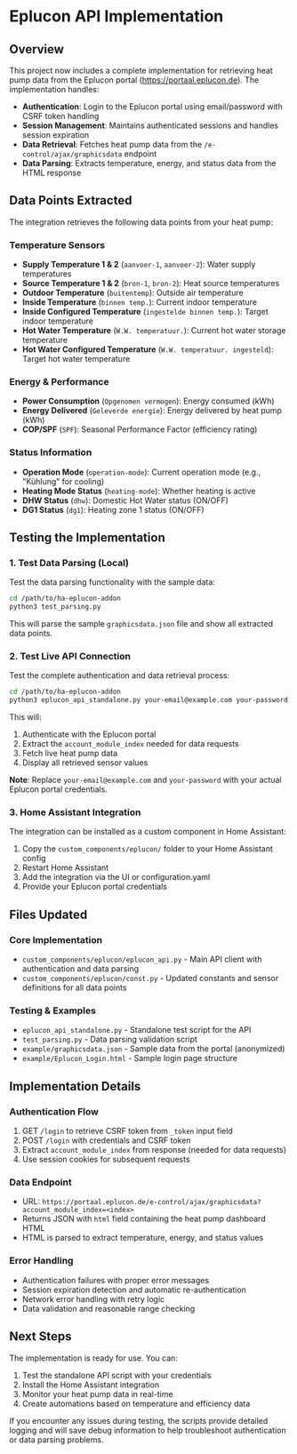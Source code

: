 # Eplucon API Implementation

## Overview

This project now includes a complete implementation for retrieving heat pump data from the Eplucon portal (https://portaal.eplucon.de). The implementation handles:

- **Authentication**: Login to the Eplucon portal using email/password with CSRF token handling
- **Session Management**: Maintains authenticated sessions and handles session expiration
- **Data Retrieval**: Fetches heat pump data from the `/e-control/ajax/graphicsdata` endpoint
- **Data Parsing**: Extracts temperature, energy, and status data from the HTML response

## Data Points Extracted

The integration retrieves the following data points from your heat pump:

### Temperature Sensors
- **Supply Temperature 1 & 2** (`aanvoer-1`, `aanvoer-2`): Water supply temperatures
- **Source Temperature 1 & 2** (`bron-1`, `bron-2`): Heat source temperatures  
- **Outdoor Temperature** (`buitentemp`): Outside air temperature
- **Inside Temperature** (`binnen temp.`): Current indoor temperature
- **Inside Configured Temperature** (`ingestelde binnen temp.`): Target indoor temperature
- **Hot Water Temperature** (`W.W. temperatuur.`): Current hot water storage temperature
- **Hot Water Configured Temperature** (`W.W. temperatuur. ingesteld`): Target hot water temperature

### Energy & Performance
- **Power Consumption** (`Opgenomen vermogen`): Energy consumed (kWh)
- **Energy Delivered** (`Geleverde energie`): Energy delivered by heat pump (kWh)
- **COP/SPF** (`SPF`): Seasonal Performance Factor (efficiency rating)

### Status Information
- **Operation Mode** (`operation-mode`): Current operation mode (e.g., "Kühlung" for cooling)
- **Heating Mode Status** (`heating-mode`): Whether heating is active
- **DHW Status** (`dhw`): Domestic Hot Water status (ON/OFF)
- **DG1 Status** (`dg1`): Heating zone 1 status (ON/OFF)

## Testing the Implementation

### 1. Test Data Parsing (Local)

Test the data parsing functionality with the sample data:

```bash
cd /path/to/ha-eplucon-addon
python3 test_parsing.py
```

This will parse the sample `graphicsdata.json` file and show all extracted data points.

### 2. Test Live API Connection

Test the complete authentication and data retrieval process:

```bash
cd /path/to/ha-eplucon-addon
python3 eplucon_api_standalone.py your-email@example.com your-password
```

This will:
1. Authenticate with the Eplucon portal
2. Extract the `account_module_index` needed for data requests
3. Fetch live heat pump data
4. Display all retrieved sensor values

**Note**: Replace `your-email@example.com` and `your-password` with your actual Eplucon portal credentials.

### 3. Home Assistant Integration

The integration can be installed as a custom component in Home Assistant:

1. Copy the `custom_components/eplucon/` folder to your Home Assistant config
2. Restart Home Assistant
3. Add the integration via the UI or configuration.yaml
4. Provide your Eplucon portal credentials

## Files Updated

### Core Implementation
- `custom_components/eplucon/eplucon_api.py` - Main API client with authentication and data parsing
- `custom_components/eplucon/const.py` - Updated constants and sensor definitions for all data points

### Testing & Examples
- `eplucon_api_standalone.py` - Standalone test script for the API
- `test_parsing.py` - Data parsing validation script
- `example/graphicsdata.json` - Sample data from the portal (anonymized)
- `example/Eplucon_Login.html` - Sample login page structure

## Implementation Details

### Authentication Flow
1. GET `/login` to retrieve CSRF token from `_token` input field
2. POST `/login` with credentials and CSRF token
3. Extract `account_module_index` from response (needed for data requests)
4. Use session cookies for subsequent requests

### Data Endpoint
- URL: `https://portaal.eplucon.de/e-control/ajax/graphicsdata?account_module_index=<index>`
- Returns JSON with `html` field containing the heat pump dashboard HTML
- HTML is parsed to extract temperature, energy, and status values

### Error Handling
- Authentication failures with proper error messages
- Session expiration detection and automatic re-authentication
- Network error handling with retry logic
- Data validation and reasonable range checking

## Next Steps

The implementation is ready for use. You can:

1. Test the standalone API script with your credentials
2. Install the Home Assistant integration
3. Monitor your heat pump data in real-time
4. Create automations based on temperature and efficiency data

If you encounter any issues during testing, the scripts provide detailed logging and will save debug information to help troubleshoot authentication or data parsing problems.
